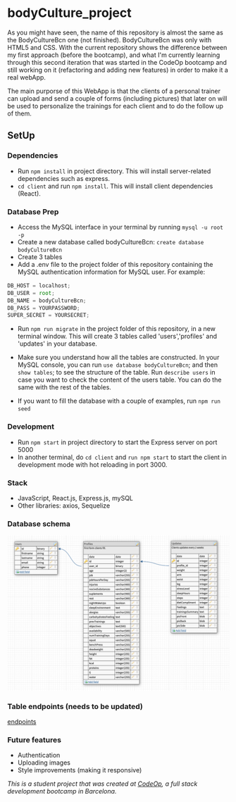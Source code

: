 # bodyCulture_project

As you might have seen, the name of this repository is almost the same as the BodyCultureBcn one (not finished). BodyCultureBcn was only with HTML5 and CSS. With the current repository shows the difference between my first approach (before the bootcamp), and what I'm currently learning through this second iteration that was started in the CodeOp bootcamp and still working on it (refactoring and adding new features) in order to make it a real webApp. 

The main purporse of this WebApp is that the clients of a personal trainer can upload and send a couple of forms (including pictures) that later on will be used to personalize the trainings for each client and to do the follow up of them.

## SetUp

### Dependencies

- Run `npm install` in project directory. This will install server-related dependencies such as express.
- `cd client` and run `npm install`. This will install client dependencies (React).

### Database Prep

- Access the MySQL interface in your terminal by running `mysql -u root -p`
- Create a new database called bodyCultureBcn: `create database bodyCultureBcn`
- Create 3 tables
- Add a .env file to the project folder of this repository containing the MySQL authentication information for MySQL user. For example:

```javascript
DB_HOST = localhost;
DB_USER = root;
DB_NAME = bodyCultureBcn;
DB_PASS = YOURPASSWORD;
SUPER_SECRET = YOURSECRET;
```

- Run `npm run migrate` in the project folder of this repository, in a new terminal window. This will create 3 tables called 'users','profiles' and 'updates' in your database.

- Make sure you understand how all the tables are constructed. In your MySQL console, you can run `use database bodyCultureBcn`; and then `show tables`; to see the structure of the table. Run `describe users` in case you want to check the content of the users table. You can do the same with the rest of the tables.

- If you want to fill the database with a couple of examples, run `npm run seed`

### Development

- Run `npm start` in project directory to start the Express server on port 5000
- In another terminal, do `cd client` and `run npm start` to start the client in development mode with hot reloading in port 3000.

### Stack

- JavaScript, React.js, Express.js, mySQL
- Other libraries: axios, Sequelize

### Database schema

![Db Schema](client/public/db_schema.png)

### Table endpoints (needs to be updated)

[endpoints](client/public/Endpoints.png)

### Future features

- Authentication
- Uploading images
- Style improvements (making it responsive)

_This is a student project that was created at [CodeOp](http://codeop.tech), a full stack development bootcamp in Barcelona._
